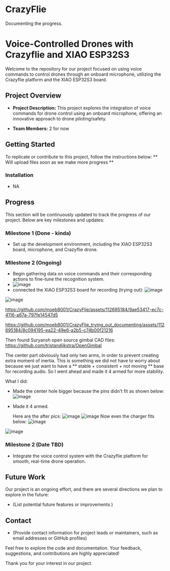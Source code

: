 # CrazyFlie
Documenting the progress.

# Voice-Controlled Drones with Crazyflie and XIAO ESP32S3

Welcome to the repository for our project focused on using voice commands to control drones through an onboard microphone, utilizing the Crazyflie platform and the XIAO ESP32S3 board.

## Project Overview

- **Project Description:** This project explores the integration of voice commands for drone control using an onboard microphone, offering an innovative approach to drone piloting/safety.

- **Team Members:** 2 for now

## Getting Started

To replicate or contribute to this project, follow the instructions below:
 ** Will upload files soon as we make more progress **



### Installation

- NA


## Progress

This section will be continuously updated to track the progress of our project. Below are key milestones and updates:

### Milestone 1 (Done - kinda)

- Set up the development environment, including the XIAO ESP32S3 board, microphone, and Crazyflie drone.

 

### Milestone 2 (Ongoing)

- Begin gathering data on voice commands and their corresponding actions to fine-tune the recognition system.
- ![image](https://github.com/moeb8001/CrazyFlie/assets/112695184/ab41819b-646a-4891-ac35-3ae571e224a9)
- connected the XIAO ESP32S3 board for recording (trying out):
![image](https://github.com/moeb8001/CrazyFlie/assets/112695184/25368eb6-c401-4f35-b922-67f437a07fb9)

![image](https://github.com/moeb8001/CrazyFlie/assets/112695184/da020335-0e3f-44db-ab8c-1f7a23bcb364)


https://github.com/moeb8001/CrazyFlie/assets/112695184/9ae53417-ec7c-4116-a67a-797fe14547d5


https://github.com/moeb8001/CrazyFlie_trying_out_documenting/assets/112695184/8c094195-ea22-49e6-a2b5-c74b00f21216



Then found Suryansh open source gimbal CAD files: https://github.com/tristandijkstra/OpenGimbal

The center part obviously had only two arms, in order to prevent creating extra moment of inertia. This is something we did not have to worry about because we just want to have a ** stable + consistent + not moving ** base for recording audio. So I went ahead and made it 4 armed for more stability. 

What I did:
- Made the center hole bigger because the pins didn't fit as shown below:
  ![image](https://github.com/moeb8001/CrazyFlie/assets/112695184/1be08550-6419-486f-94ee-87243b2d09b2)
- Made it 4 armed.

  Here are the after pics:
  ![image](https://github.com/moeb8001/CrazyFlie/assets/112695184/62403e71-4ffe-4515-b862-5a130ba92833)
  ![image](https://github.com/moeb8001/CrazyFlie/assets/112695184/702564a2-c772-4e69-85d4-195637d41b12)
  Now even the charger fits below: ![image](https://github.com/moeb8001/CrazyFlie/assets/112695184/d05576d9-b09d-4b7f-b78f-40a8ffadde4f)

![image](https://github.com/moeb8001/CrazyFlie/assets/112695184/ac88b455-bf87-4fc4-84cc-a577ce33d4ea)







### Milestone 2 (Date TBD)

- Integrate the voice control system with the Crazyflie platform for smooth, real-time drone operation.

## Future Work

Our project is an ongoing effort, and there are several directions we plan to explore in the future:

- (List potential future features or improvements )


## Contact

- (Provide contact information for project leads or maintainers, such as email addresses or GitHub profiles)

Feel free to explore the code and documentation. Your feedback, suggestions, and contributions are highly appreciated!

Thank you for your interest in our project.
